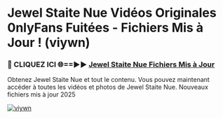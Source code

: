 # Jewel Staite Nue Vidéos Originales 0nlyFans Fuitées - Fichiers Mis à Jour ! (viywn)

<h3>🔴 CLIQUEZ ICI 🌐==►► <a href="https://tinyurl.com/2pmr4ezf" rel="nofollow">Jewel Staite Nue Fichiers Mis à Jour</a></h3>

Obtenez Jewel Staite Nue et tout le contenu. Vous pouvez maintenant accéder à toutes les vidéos et photos de Jewel Staite Nue. Nouveaux fichiers mis à jour 2025

[![viywn](https://i.imgur.com/6SNvagu.gif)](https://tinyurl.com/2pmr4ezf)
